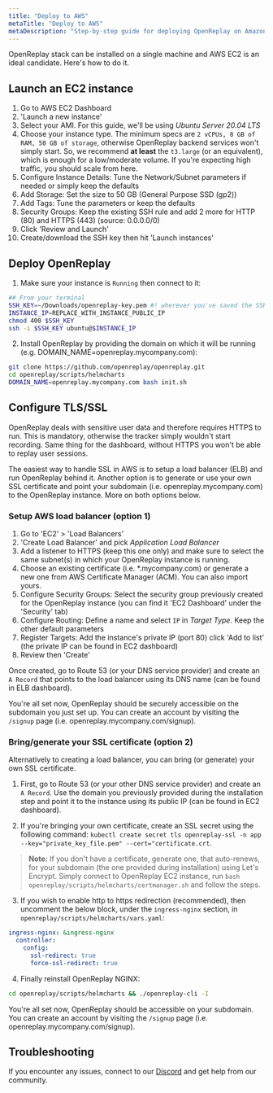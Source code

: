 ```yaml
---
title: "Deploy to AWS"
metaTitle: "Deploy to AWS"
metaDescription: "Step-by-step guide for deploying OpenReplay on Amazon AWS."
---
```


OpenReplay stack can be installed on a single machine and AWS EC2 is an ideal candidate. Here's how to do it.

## Launch an EC2 instance

1. Go to AWS EC2 Dashboard
2. 'Launch a new instance'
3. Select your AMI. For this guide, we'll be using *Ubuntu Server 20.04 LTS*
4. Choose your instance type. The minimum specs are `2 vCPUs, 8 GB of RAM, 50 GB of storage`, otherwise OpenReplay backend services won't simply start. So, we recommend **at least** the `t3.large` (or an equivalent), which is enough for a low/moderate volume. If you're expecting high traffic, you should scale from here.
5. Configure Instance Details: Tune the Network/Subnet parameters if needed or simply keep the defaults
6. Add Storage: Set the size to 50 GB (General Purpose SSD (gp2))
7. Add Tags: Tune the parameters or keep the defaults
8. Security Groups: Keep the existing SSH rule and add 2 more for HTTP (80) and HTTPS (443) (source: 0.0.0.0/0)
9. Click 'Review and Launch'
10. Create/download the SSH key then hit 'Launch instances'

## Deploy OpenReplay

1. Make sure your instance is `Running` then connect to it:

```bash
## From your terminal
SSH_KEY=~/Downloads/openreplay-key.pem #! wherever you've saved the SSH key
INSTANCE_IP=REPLACE_WITH_INSTANCE_PUBLIC_IP
chmod 400 $SSH_KEY
ssh -i $SSH_KEY ubuntu@$INSTANCE_IP
```

2. Install OpenReplay by providing the domain on which it will be running (e.g. DOMAIN_NAME=openreplay.mycompany.com):

```bash
git clone https://github.com/openreplay/openreplay.git
cd openreplay/scripts/helmcharts
DOMAIN_NAME=openreplay.mycompany.com bash init.sh
```

## Configure TLS/SSL

OpenReplay deals with sensitive user data and therefore requires HTTPS to run. This is mandatory, otherwise the tracker simply wouldn't start recording. Same thing for the dashboard, without HTTPS you won't be able to replay user sessions.

The easiest way to handle SSL in AWS is to setup a load balancer (ELB) and run OpenReplay behind it. Another option is to generate or use your own SSL certificate and point your subdomain (i.e. openreplay.mycompany.com) to the OpenReplay instance. More on both options below.

### Setup AWS load balancer (option 1)

1. Go to 'EC2' > 'Load Balancers'
2. 'Create Load Balancer' and pick *Application Load Balancer*
3. Add a listener to HTTPS (keep this one only) and make sure to select the same subnet(s) in which your OpenReplay instance is running.
4. Choose an existing certificate (i.e. *.mycompany.com) or generate a new one from AWS Certificate Manager (ACM). You can also import yours.
5. Configure Security Groups: Select the security group previously created for the OpenReplay instance (you can find it 'EC2 Dashboard' under the 'Security' tab)
6. Configure Routing: Define a name and select `IP` in *Target Type*. Keep the other default parameters
7. Register Targets: Add the instance's private IP (port 80) click 'Add to list' (the private IP can be found in EC2 dashboard)
8. Review then 'Create'

Once created, go to Route 53 (or your DNS service provider) and create an `A Record` that points to the load balancer using its DNS name (can be found in ELB dashboard).

You're all set now, OpenReplay should be securely accessible on the subdomain you just set up. You can create an account by visiting the `/signup` page (i.e. openreplay.mycompany.com/signup).

### Bring/generate your SSL certificate (option 2)

Alternatively to creating a load balancer, you can bring (or generate) your own SSL certificate.

1. First, go to Route 53 (or your other DNS service provider) and create an `A Record`. Use the domain you previously provided during the installation step and point it to the instance using its public IP (can be found in EC2 dashboard).

2. If you're bringing your own certificate, create an SSL secret using the following command: `kubectl create secret tls openreplay-ssl -n app --key="private_key_file.pem" --cert="certificate.crt`.

> **Note:** If you don't have a certificate, generate one, that auto-renews, for your subdomain (the one provided during installation) using Let's Encrypt. Simply connect to OpenReplay EC2 instance, run `bash openreplay/scripts/helmcharts/certmanager.sh` and follow the steps.

3. If you wish to enable http to https redirection (recommended), then uncomment the below block, under the `ingress-nginx` section, in `openreplay/scripts/helmcharts/vars.yaml`:
   
```yaml
ingress-nginx: &ingress-nginx
  controller:
    config:
      ssl-redirect: true
      force-ssl-redirect: true
```

4. Finally reinstall OpenReplay NGINX:

```bash
cd openreplay/scripts/helmcharts && ./openreplay-cli -I
```

You're all set now, OpenReplay should be accessible on your subdomain. You can create an account by visiting the `/signup` page (i.e. openreplay.mycompany.com/signup).

## Troubleshooting

If you encounter any issues, connect to our [Discord](https://discord.openreplay.com) and get help from our community.

